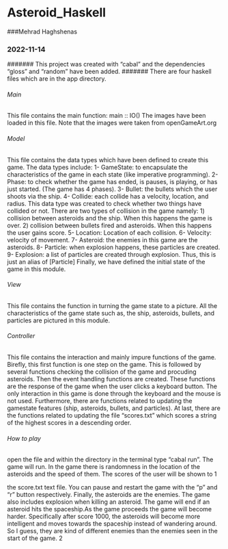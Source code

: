 # Asteroid_Haskell

###Mehrad Haghshenas 
### 2022-11-14

####### This project was created with “cabal” and the dependencies “gloss” and “random” have been added. 
####### There are four haskell files which are in the app directory.

###### Main
This file contains the main function: main :: IO() The images have been loaded in this file. Note that the images were taken from openGameArt.org
###### Model
This file contains the data types which have been defined to create this game. The data types include: 1- GameState: to encapsulate the characteristics of the game in each state (like imperative programming). 2- Phase: to check whether the game has ended, is pauses, is playing, or has just started. (The game has 4 phases). 3- Bullet: the bullets which the user shoots via the ship. 4- Collide: each collide has a velocity, location, and radius. This data type was created to check whether two things have collided or not. There are two types of collision in the game namely: 1) collision between asteroids and the ship. When this happens the game is over. 2) collision between bullets fired and asteroids. When this happens the user gains score. 5- Location: Location of each collision. 6- Velocity: velocity of movement. 7- Asteroid: the enemies in this game are the asteroids. 8- Particle: when explosion happens, these particles are created. 9- Explosion: a list of particles are created through explosion. Thus, this is just an alias of [Particle]
Finally, we have defined the initial state of the game in this module.
###### View
This file contains the function in turning the game state to a picture. All the characteristics of the game state such as, the ship, asteroids, bullets, and particles are pictured in this module.
###### Controller
This file contains the interaction and mainly impure functions of the game. Birefly, this first function is one step on the game. This is followed by several functions checking the collision of the game and procuding asteroids. Then the event handling functions are created. These functions are the response of the game when the user clicks a keyboard button. The only interaction in this game is done through the keyboard and the mouse is not used. Furthermore, there are functions related to updating the gamestate features (ship, asteroids, bullets, and particles). At last, there are the functions related to updating the file “scores.txt” which scores a string of the highest scores in a descending order.
###### How to play
open the file and within the directory in the terminal type “cabal run”. The game will run. In the game there is randomness in the location of the asteroids and the speed of them. The scores of the user will be shown to
1

the score.txt text file. You can pause and restart the game with the “p” and “r” button respectively. Finally, the asteroids are the enemies. The game also includes explosion when killing an asteroid. The game will end if an asteroid hits the spaceship.As the game proceeds the game will become harder. Specifically after score 1000, the asteroids will become more intelligent and moves towards the spaceship instead of wandering around. So I guess, they are kind of different enemies than the enemies seen in the start of the game.
2
